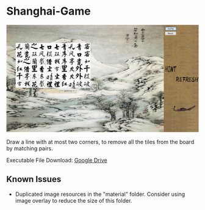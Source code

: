 # Shanghai-Game

![title_img](doc/title_img.jpg)

Draw a line with at most two corners, to remove all the tiles from the board by matching pairs.

Executable File Download: [Google Drive](https://drive.google.com/drive/folders/1rNtwowmOayAB1g8jt4ujIZILSNt7wHTG?usp=sharing)

## Known Issues

- Duplicated image resources in the "material" folder. Consider using image overlay to reduce the size of this folder.